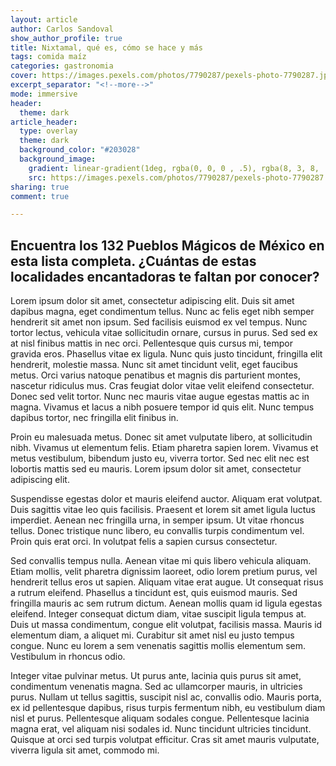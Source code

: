```yaml
---
layout: article
author: Carlos Sandoval
show_author_profile: true
title: Nixtamal, qué es, cómo se hace y más
tags: comida maíz
categories: gastronomia
cover: https://images.pexels.com/photos/7790287/pexels-photo-7790287.jpeg?cs=srgb&dl=pexels-k%C3%BCbra-arslaner-7790287.jpg&fm=jpg
excerpt_separator: "<!--more-->"
mode: immersive
header:
  theme: dark
article_header:
  type: overlay
  theme: dark
  background_color: "#203028"
  background_image:
    gradient: linear-gradient(1deg, rgba(0, 0, 0 , .5), rgba(8, 3, 8, .6))
    src: https://images.pexels.com/photos/7790287/pexels-photo-7790287.jpeg?cs=srgb&dl=pexels-k%C3%BCbra-arslaner-7790287.jpg&fm=jpg
sharing: true
comment: true

---
```

## **Encuentra los 132 Pueblos Mágicos de México en esta lista completa. ¿Cuántas de estas localidades encantadoras te faltan por conocer?**

Lorem ipsum dolor sit amet, consectetur adipiscing elit. Duis sit amet dapibus magna, eget condimentum tellus. Nunc ac felis eget nibh semper hendrerit sit amet non ipsum. Sed facilisis euismod ex vel tempus. Nunc tortor lectus, vehicula vitae sollicitudin ornare, cursus in purus. Sed sed ex at nisl finibus mattis in nec orci. Pellentesque quis cursus mi, tempor gravida eros. Phasellus vitae ex ligula. Nunc quis justo tincidunt, fringilla elit hendrerit, molestie massa. Nunc sit amet tincidunt velit, eget faucibus metus. Orci varius natoque penatibus et magnis dis parturient montes, nascetur ridiculus mus. Cras feugiat dolor vitae velit eleifend consectetur. Donec sed velit tortor. Nunc nec mauris vitae augue egestas mattis ac in magna. Vivamus et lacus a nibh posuere tempor id quis elit. Nunc tempus dapibus tortor, nec fringilla elit finibus in.

Proin eu malesuada metus. Donec sit amet vulputate libero, at sollicitudin nibh. Vivamus ut elementum felis. Etiam pharetra sapien lorem. Vivamus et metus vestibulum, bibendum justo eu, viverra tortor. Sed nec elit nec est lobortis mattis sed eu mauris. Lorem ipsum dolor sit amet, consectetur adipiscing elit.

Suspendisse egestas dolor et mauris eleifend auctor. Aliquam erat volutpat. Duis sagittis vitae leo quis facilisis. Praesent et lorem sit amet ligula luctus imperdiet. Aenean nec fringilla urna, in semper ipsum. Ut vitae rhoncus tellus. Donec tristique nunc libero, eu convallis turpis condimentum vel. Proin quis erat orci. In volutpat felis a sapien cursus consectetur.

Sed convallis tempus nulla. Aenean vitae mi quis libero vehicula aliquam. Etiam mollis, velit pharetra dignissim laoreet, odio lorem pretium purus, vel hendrerit tellus eros ut sapien. Aliquam vitae erat augue. Ut consequat risus a rutrum eleifend. Phasellus a tincidunt est, quis euismod mauris. Sed fringilla mauris ac sem rutrum dictum. Aenean mollis quam id ligula egestas eleifend. Integer consequat dictum diam, vitae suscipit ligula tempus at. Duis ut massa condimentum, congue elit volutpat, facilisis massa. Mauris id elementum diam, a aliquet mi. Curabitur sit amet nisl eu justo tempus congue. Nunc eu lorem a sem venenatis sagittis mollis elementum sem. Vestibulum in rhoncus odio.

Integer vitae pulvinar metus. Ut purus ante, lacinia quis purus sit amet, condimentum venenatis magna. Sed ac ullamcorper mauris, in ultricies purus. Nullam ut tellus sagittis, suscipit nisl ac, convallis odio. Mauris porta, ex id pellentesque dapibus, risus turpis fermentum nibh, eu vestibulum diam nisl et purus. Pellentesque aliquam sodales congue. Pellentesque lacinia magna erat, vel aliquam nisi sodales id. Nunc tincidunt ultricies tincidunt. Quisque at orci sed turpis volutpat efficitur. Cras sit amet mauris vulputate, viverra ligula sit amet, commodo mi.
